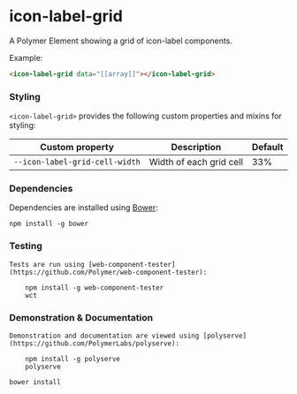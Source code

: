 # icon-label-grid

A Polymer Element showing a grid of icon-label components.

Example:
```html
<icon-label-grid data="[[array]]"></icon-label-grid>
```

### Styling

`<icon-label-grid>` provides the following custom properties and mixins for styling:

Custom property                | Description             | Default
-------------------------------|-------------------------|----------------------
`--icon-label-grid-cell-width` | Width of each grid cell | 33%

### Dependencies

Dependencies are installed using [Bower](http://bower.io/):

    npm install -g bower

### Testing

    Tests are run using [web-component-tester](https://github.com/Polymer/web-component-tester):

        npm install -g web-component-tester
        wct

### Demonstration & Documentation

    Demonstration and documentation are viewed using [polyserve](https://github.com/PolymerLabs/polyserve):

        npm install -g polyserve
        polyserve

    bower install

